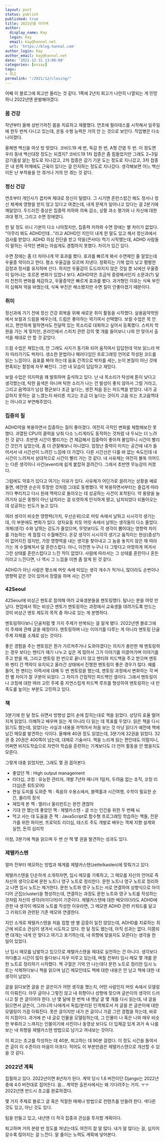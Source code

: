 ```yaml
---
layout: post
status: publish
published: true
title: 2021년을 마치며
author:
  display_name: Kay
  login: Kay
  email: kay@hannal.net
  url: 'https://blog.hannal.com'
author_login: Kay
author_email: kay@hannal.net
date: '2021-12-31 13:00:00'
categories: [essay]
tags:
- 회고
permalink: "/2021/12/closing/"
---
```


어째 이 블로그에 회고만 올리는 것 같다. 1쪽에 2년치 회고가 나란히 나열되는 게 민망하니 2022년엔 분발해야겠다.

### 몸 건강

작년부터 올해 상반기까진 몸을 치료하고 재활했다. 연초에 필라테스를 시작해서 일주일에 한두 번씩 다니고 있는데, 운동 수행 능력은 거의 안 는 것으로 보인다. 직업병은 다소 나아졌다.

올해엔 백신을 여섯 방 맞았다. 코비드19 세 번, 독감 한 번, A형 간염 두 번. 이 정도면 우리 동네 백신대장 정도는 되겠지? 코비드19 1차 접종은 좀 힘들었지만 그래도 2~3일 감기몸살 앓는 정도로 지나갔고, 2차 접종은 감기 기운 도는 정도로 지나갔고, 3차 접종은 내 왼쪽 어깨에도 근육이 있다는 걸 인지하는 정도로 지나갔다. 생각해보면 어느 백신이든 난 부작용을 안 겪거나 거의 안 겪는 것 같다.

### 정신 건강

연초부터 개인사가 겹치며  제대로 정신이 털렸다. 그 시기엔 혼란스럽긴 해도 정서나 정신 체계에 영향을 받지 않고 있다고 여겼는데, 내게 문제가 일어나고 있다는 걸 2분기에 깨달았다. 두드러진 증상은 집중력 저하와 의욕 감소, 상황 과소 평가와 나 자신에 대한 과대 평가, 그리고 수면 장애였다.

한 달 정도 쉬니 기분이 다소 나아졌지만, 집중력 저하와 수면 장애는 별 차이가 없었다. “아무리 봐도 ADHD인데...”라고 ADHD인 지인이 내게 한 말도 있고 해서 정신과에서 검사를 받았다. ADHD 의심 진단을 받고 약을(콘서타) 먹기 시작했는데, ADHD 사람들이 말하는 극적인 변화는 아쉽게도 경험하지 못했다. 차이가 있긴 있다.

수면 장애는 좀 더 차이나게 약 효과를 봤다. 효과를 빠르게 봐서 수면제인 줄 알았는데 우울증 약이라고 한다. 평소 우울감을 모르며 지낸다. 정확히는 기복 없이 낮고 평평한 감정과 정서를 유지하며 산다. 하지만 우울감이 도드라지지 않은 것일 뿐 뇌에선 우울증이 일어나는 호르몬 변화가 있었나 보다. ADHD약은 조금씩 증량해서인지 소문과(?) 달리 천천히 변화를 체감하고, 우울증약은 빠르게 효과를 봤다. 과거형인 이유는 식욕 부진이 심해져 약을 바꿨는데, 식욕 부진은 해소됐지만 수면 질이 안좋아졌기 때문이다.

### 취미

정신과에 가기 전에 정신 건강 회복을 위해 새로운 취미 활동을 시작했다. 실용음악학원에서 보컬과 드럼을 배우는데, 드럼은 좋아하는 악기여서 선택했다. 보컬 수업은 목 안 쉬고, 편안하게 말하면서도 전달력 있는 목소리로 대화하고 싶어서 등록했다. 스피치 학원을 가는 게 맞지만, 온라인에서 스피치 관련 강의 몇 개를 들어보니 나와 안 맞아서 출석을 제대로 안 할 것 같았다.

드럼 수업은 재밌는데, 안 그래도 사지가 동기화 되어 움직여서 답답한데 악보 읽느라 박자 따라가기도 벅차다. 생소한 문법이나 패러다임인 프로그래밍 언어로 작성된 코드를 읽는 느낌이다. 음표를 봐야 하는데 음표 간격으로 박자를 세는, 눈이 본질이 아닌 것에 현혹되는 함정에 자꾸 빠진다. 그런 내 모습이 답답하고 재밌다.

보컬 수업은 의지력을 꽤 발휘하며 출석하고 있다. 난 내 목소리가 탁성에 톤이 낮다고 생각했는데, 탁한 음색은 아니며 탁한 소리가 나는 건 발성이 좋지 않아서 그럴 거라고, 그리고 음역대가 남성 평균보다 조금 높다는, 생전 처음 듣는 피드백을 받았다. 내가 공감하지 못하는 걸 느꼈는지 바리톤 치고는 조금 더 높다는 것이지 고음 또는 초고음역대는 아니라고 부연해주었다.

### 집중의 질

ADHD약을 복용하면서 집중하는 질이 좋아졌다. 여전히 극적인 변화를 체험해보진 못했다. 과열된 CPU의 클럭을 낮춰 다소 느리게라도 동작하는 것처럼 내 두뇌는 더 느려진 것 같다. 초반엔 시간이 빨리가는 건 체감해서 집중력이 좋아져 몰입하니 시간이 빨리간 것인가 싶었는데, 좀 더 관찰해보니 아니었다. 엄청난 중력이 미치는 공간에 내가 들어서서 내 시간선이 느려진 느낌에 더 가깝다. 다른 시간선은 다를 바 없는 속도인데 내 시간이 느려져서 상대적으로 시간이 빨리 가는 것 같다. 내 사유체는 여전히 불쑥 끼어드는 다른 생각이나 사건(event)에 쉽게 붙잡혀 끌려간다. 그래서 초반엔 무능감이 커졌다.

그럼에도 약효가 있다고 여기는 이유가 있다. 사유체가 어딘가로 끌려가는 상황을 예로 들면, 예전엔 순순히 투항한 것처럼 그대로 동행했다. 약 복용하면서부터는 즐겁게 따라가다 뿌리치고 다시 원래 맥락으로 돌아오는 데 성공하는 사건이 포착된다. 약 용량을 늘려가자 실은 동행이 아닌 납치라는 걸 또렷하게 인식하게 됐고, 납치되었다 되돌아오는 데 성공하는 빈도가 늘고 있다.

여러 생각이 비슷한 영향력(가치, 우선순위)으로 머릿 속에서 날뛰고 시시각각 생기는데, 이 부분에도 변화가 있다. 양자요동 치듯 머릿 속에서 날뛰는 생각들이 다소 줄었다. 개체(생각) 수와 날뛰는 강도가 줄었으며, 무엇보다도 각 생각이 뿜어대는 영향력 차이를 가늠하는 게 점점 더 수월해진다. 온갖 생각이 시시각각 생기고 움직이는 현상(증상?)이 없어지진 않지만, 가장 영향력을 내는 생각을 찾아내고 그 놈을 놓치지 않은 채 따라가는 게 수월해져서 덜 혼란스럽다. 아니, 이전엔 누구나 다 그렇다고 마땅하게 여겨서 그런 상태를 혼란스럽다고 느낀 적이 없었다. 사람에 따라서는 그 상태를 혼란이나 혼돈이라고 느낀다면, 나 역시 그 느낌을 이젠 좀 알게 된 것 같다.

ADHD가 아닌 사람은 평소에 머릿 속에 떠있는 생각 개수가 적거나, 많더라도 순번이나 영향력 같은 것이 있어서 정렬을 하며 사는 건가?

### 42Seoul 

42Seoul에 비상근 멘토로 참여해 여러 교육생분들을 멘토링했다. 탐나는 분을 여럿 만났다. 현업에서 뛰는 비상근 멘토가 멘토링하는 과정에서 교육생들 데려가도록 만드는 것이 비상근 멘토 제도의 목적 중 하나로 있는 게 분명하다.

멘토링하다보니 단골처럼 몇 가지 주제가 반복되는 걸 알게 됐다. 2022년엔 블로그에 이 주제에 관해 글쓸 예정이다. 멘토링하며 나눈 이야기를 다루는 게 아니라 멘토링 단골주제 자체를 소재로 삼는 것이다.

좋은 경험을 주는 멘토링은 뭔가 가르쳐주거나 도와야겠다는 의지가 충만한 채 멘토링하는 경우 보다는 멘티가 얘기 나누고 싶은 게 많아서 그가 이야기를 이끌어가며 이야기를 주고 받을 때, 그리고 멘토링 한 번으로 끝나지 않고 멘티와 피드백을 주고 받으며 멘토와 멘티 간 맥락이 유지되고 올라간 상태에서 진행한 멘토링이 좋은 경우가 많다.  예를 들어, 한 멘티는 이력서에 대해 두 번 멘토링을 했는데, 멘토링 과정에서 변화하는 각 버전 별 차이가 잘 구분이 되었다. 그 차이가 간접적인 피드백인 셈이다. 그래서 멘토링이나 코칭에 대한 여러 고민 주제 중 자연스럽게 피드백 루프를 형성하여 멘토링하는 내 만족도를 높이는 부분도 고민하고 있다.

### 책

3분기에 한 달 정도 쉬면서 방향성 없이 손에 잡히는대로 책을 읽었다. 상당히 효율 떨어지게 읽었다. 이해하고 배우며 읽는 게 아니라 다 읽는 데 목표를 두었다. 읽은 책을 다시 읽기도 했는데, 읽었다는 사실과 내용을 까먹어서 처음 보는 것 마냥 읽다가 예전에 책에 남긴 메모를 발견하는 식이다. 올해에 40권 정도 읽었는데, 3분기에 32권을 읽었다. 32권 중 20권은 400쪽이 넘는데, 대체로 기술서다. 책을 느리게 읽는 편인데도 이럴지니, 어쩌면 비지도학습으로 자연어 학습을 훈련하는 기계보다도 더 언어 활동을 안 했을지도 모른다.

그렇게 대충 읽었지만, 그래도 몇 권 꼽아본다. 

- 좋았던 책 : High output management
- 리더십, 코칭 : 유능한 관리자, 개발 7년차 매니저 1일차, 두려움 없는 조직, 코칭 리더십(존 휘트모어)
- 현실 도피를 도와준 책 : 죽음의 수용소에서, 블랙홀과 시간여행, 수학이 필요한 순간, 물리의 정석
- 재밌게 본 책 : 엘리너 올리펀트는 완전 괜찮아
- 기대 안 했는데 좋았던 책 : 제텔카스텐 - 글 쓰는 인간을 위한 두 번째 뇌
- 먹고 사는 데 도움을 준 책 : JavaScript로 함수형 프로그래밍 학습하는 책들, 전문가를 위한 파이썬, 프로덕트 리더십, 테스트 주도 개발로 배우는 객체 지향 설계와 실천, 돈의 심리학

아참, 3분기에 책을 읽으며 두 번 산 책 몇 권을 발견하는 성과도 있다.

### 제텔카스텐

얼마 전부터 메모하는 방법과 체계를 제텔카스텐(zettelkasten)에 맞춰가고 있다.

제텔카스텐을 단순하게 소개하자면, 임시 메모를 기록하고, 그 메모를 자신의 언어로 즉 자신의 생각으로써 문헌 노트나 영구 노트로 정리한다. 문헌 노트나 영구 노트로 정리하고 나면 임시 노트는 제거한다. 문헌 노트와 영구 노트는 서로 연결하여 상향식으로 아이디어 군집(cluster)을 형성하는데, 연결하는 과정도 문헌 노트와 영구 노트를 작성하는 것처럼 자신의 생각(아이디어)이 기준이다. 제텔카스텐에 대한 메모이더라도 ADHD에 관한 내 생각이 메모와 노트를 작성한 이유라면, 그 메모엔 ADHD 관련 키워드를 달고 그 키워드와 관련된 기존 메모와 연결한다.

지인 소개로 제텔카스텐을 처음 접할 땐 별 감흥이 일진 않았는데,  ADHD를 치료하는 최근에 비로소 관심이 생겨서 시도하고 있다. 한 달 정도 됐는데, 아직 성과는 없다. 이쯤되면 대개는 내게 안 맞다고 여기고 포기하는데, 내 취향에 맞을지도 모른다는 생각을 한 일이 있었다.

난 임시 메모를 남발하고 있으므로 제텔카스텐을 제대로 실천하는 건 아니다. 생각보다 까다롭고 시간이 많이 들다보니 자꾸 미루고 있는데, 며칠 전부터 임시 메모 몇 개를 문헌 노트로 정리하기 시작했다. 책 구절은 기억 안 나는데다 문헌 노트로 정리한 임시 노트는 삭제하다보니 책을 읽으며 남긴 메모인데도 책에 대한 내용은 안 남고 책에 대한 내 생각이 남았다. 

글을 읽다보면 글을 쓴 글쓴이가 어떤 생각을 했는지, 어떤 사람인지 머릿 속에서 모델링이 이뤄진다. 아무 글이나 그렇진 않고 내 취향이나 성향에 맞으며 글쓴이의 생각이 드러나고 잘 쓴 글이어야 한다. 난 몇 달에 한 번씩 내 옛날 글 몇 개를 다시 읽는데, 내 글을 읽으면서 글쓴이, 그러니까 나에게서 독립/분리된 인격체로서 저 글을 쓴 글쓴이에 대한 모델링이 가끔 이뤄진다. 못쓴 글이지만 내가 쓴 글이니 가끔 그런 경험을 하는데, 바로 이 지점이다. 과거에 쓴 내 글로 인물을 모델링하는데, 그 인물이 나 혹은 나와 매우 비슷한 부류라고 느껴지는 인물이기에 사진이나 동영상 보다도 더 입체감 있게 과거 속 나를 보는 내 취향을 제텔카스텐 방법으로 남기고 꺼내보는 것이다.

이 회고는 초고를 작성하는 데 40분, 퇴고하는 데 90분 걸렸다. 이 정도 시간을 들여서 쓴 글이 이 수준이라 마음이 아프다. 적어도 이 부분만큼은 제텔카스텐으로 개선할 수 있을 것 같다.

### 2022년 계획

집필하고 있다. 2022년이면 8년차가 된다. 계약 당시 1.6 버전이던 Django는 2022년 중에 4.0 버전대로 접어든다. 음... 계약한 출판사에서는 왜 기다려주는 거지. ㅜㅜ 2022년엔 반드시 초고를 완료하겠다.

몇 가지 주제로 블로그 글 혹은 적절한 매체나 방법으로 컨텐츠를 만들려 한다. 색다른 것도 있고, 아닌 것도 있다.

팀을 만들고 있고, 내년엔 더 적극 집중과 관심을 투자할 계획이다.

퇴고하며 거의 분량 반 정도를 쳐냈는데도 여전히 참 말 많다. 내가 말 많다는 걸, 심지어 갈수록 많아지는 걸 느낀다. 말 줄이는 노력도 계획에 넣어본다.

